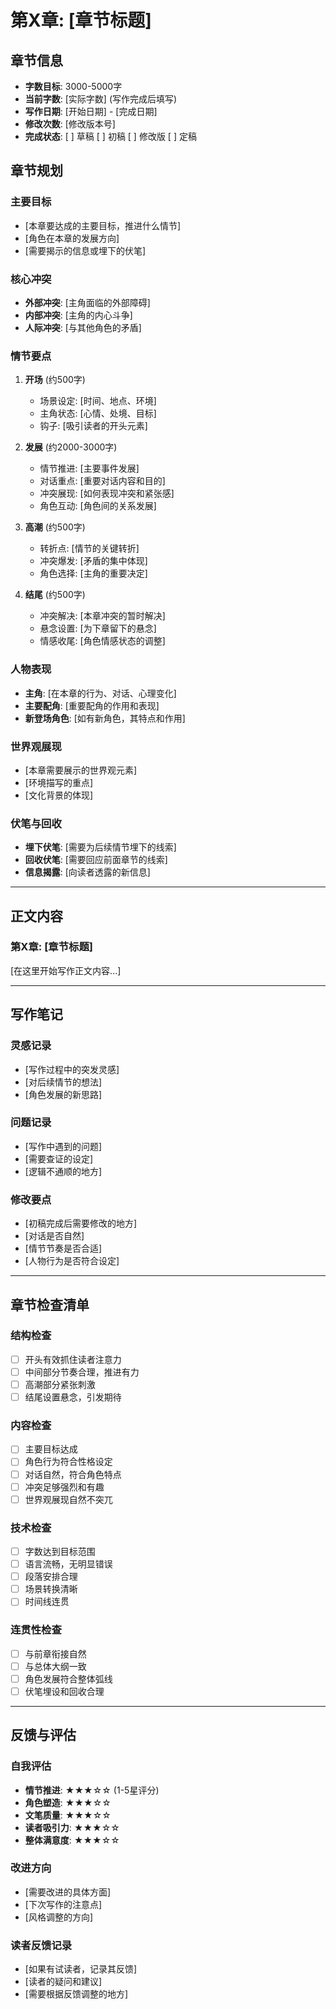 # 第X章: [章节标题]

## 章节信息
- **字数目标**: 3000-5000字
- **当前字数**: [实际字数] (写作完成后填写)
- **写作日期**: [开始日期] - [完成日期]
- **修改次数**: [修改版本号]
- **完成状态**: [ ] 草稿 [ ] 初稿 [ ] 修改版 [ ] 定稿

## 章节规划

### 主要目标
- [本章要达成的主要目标，推进什么情节]
- [角色在本章的发展方向]
- [需要揭示的信息或埋下的伏笔]

### 核心冲突
- **外部冲突**: [主角面临的外部障碍]
- **内部冲突**: [主角的内心斗争]
- **人际冲突**: [与其他角色的矛盾]

### 情节要点
1. **开场** (约500字)
   - 场景设定: [时间、地点、环境]
   - 主角状态: [心情、处境、目标]
   - 钩子: [吸引读者的开头元素]

2. **发展** (约2000-3000字)
   - 情节推进: [主要事件发展]
   - 对话重点: [重要对话内容和目的]
   - 冲突展现: [如何表现冲突和紧张感]
   - 角色互动: [角色间的关系发展]

3. **高潮** (约500字)
   - 转折点: [情节的关键转折]
   - 冲突爆发: [矛盾的集中体现]
   - 角色选择: [主角的重要决定]

4. **结尾** (约500字)
   - 冲突解决: [本章冲突的暂时解决]
   - 悬念设置: [为下章留下的悬念]
   - 情感收尾: [角色情感状态的调整]

### 人物表现
- **主角**: [在本章的行为、对话、心理变化]
- **主要配角**: [重要配角的作用和表现]
- **新登场角色**: [如有新角色，其特点和作用]

### 世界观展现
- [本章需要展示的世界观元素]
- [环境描写的重点]
- [文化背景的体现]

### 伏笔与回收
- **埋下伏笔**: [需要为后续情节埋下的线索]
- **回收伏笔**: [需要回应前面章节的线索]
- **信息揭露**: [向读者透露的新信息]

---

## 正文内容

### 第X章: [章节标题]

[在这里开始写作正文内容...]

---

## 写作笔记

### 灵感记录
- [写作过程中的突发灵感]
- [对后续情节的想法]
- [角色发展的新思路]

### 问题记录
- [写作中遇到的问题]
- [需要查证的设定]
- [逻辑不通顺的地方]

### 修改要点
- [初稿完成后需要修改的地方]
- [对话是否自然]
- [情节节奏是否合适]
- [人物行为是否符合设定]

---

## 章节检查清单

### 结构检查
- [ ] 开头有效抓住读者注意力
- [ ] 中间部分节奏合理，推进有力
- [ ] 高潮部分紧张刺激
- [ ] 结尾设置悬念，引发期待

### 内容检查
- [ ] 主要目标达成
- [ ] 角色行为符合性格设定
- [ ] 对话自然，符合角色特点
- [ ] 冲突足够强烈和有趣
- [ ] 世界观展现自然不突兀

### 技术检查
- [ ] 字数达到目标范围
- [ ] 语言流畅，无明显错误
- [ ] 段落安排合理
- [ ] 场景转换清晰
- [ ] 时间线连贯

### 连贯性检查
- [ ] 与前章衔接自然
- [ ] 与总体大纲一致
- [ ] 角色发展符合整体弧线
- [ ] 伏笔埋设和回收合理

---

## 反馈与评估

### 自我评估
- **情节推进**: ★★★☆☆ (1-5星评分)
- **角色塑造**: ★★★☆☆
- **文笔质量**: ★★★☆☆
- **读者吸引力**: ★★★☆☆
- **整体满意度**: ★★★☆☆

### 改进方向
- [需要改进的具体方面]
- [下次写作的注意点]
- [风格调整的方向]

### 读者反馈记录
- [如果有试读者，记录其反馈]
- [读者的疑问和建议]
- [需要根据反馈调整的地方]